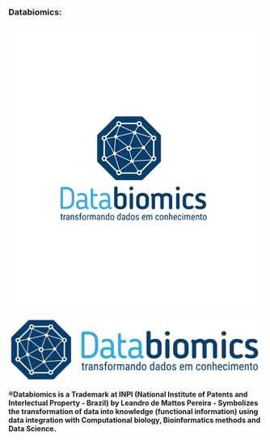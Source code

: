 
### Databiomics:
![Image](databiomics2.jpg) 
![Image](databiomics3.jpg) 

**®Databiomics is a Trademark at INPI (National Institute of Patents and Interlectual Property - Brazil) by Leandro de Mattos Pereira - Symbolizes the transformation of data into knowledge (functional information) using data integration with Computational biology, Bioinformatics methods and Data Science.**
